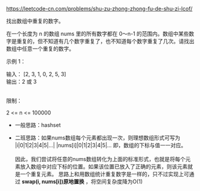 https://leetcode-cn.com/problems/shu-zu-zhong-zhong-fu-de-shu-zi-lcof/

找出数组中重复的数字。

在一个长度为 n 的数组 nums 里的所有数字都在 0～n-1 的范围内。数组中某些数字是重复的，但不知道有几个数字重复了，也不知道每个数字重复了几次。请找出数组中任意一个重复的数字。

示例 1：

输入：
[2, 3, 1, 0, 2, 5, 3] <br />
输出：2 或 3  <br />
 

限制：<br />

2 <= n <= 100000 <br />

+ 一般思路：hashset <br />

+ 二班思路：如果nums数组每个元素都出现一次，则理想数组形式可写为 <br />
          |i|0|1|2|3|4|5|...|
          |nums[i]|0|1|2|3|4|5|...
          即，数组的下标与值一一对应。<br />      
因此，我们尝试将任意的nums数组转化为上面的标准形式，也就是将每个元素放入数组中对应下标的位置。如果该位置已放入了正确的元素，则该元素就是一个重复元素。
思路上和用数组统计重复数字是一样的，只不过实现上可通过  **swap(i, nums[i])原地置换**  ，将空间复杂度降为O(1)
